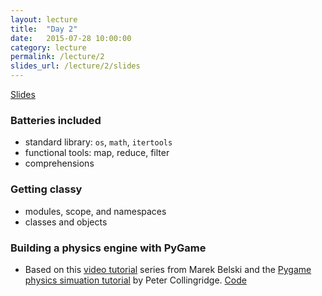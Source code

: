 ```yaml
---
layout: lecture
title:  "Day 2"
date:   2015-07-28 10:00:00
category: lecture
permalink: /lecture/2
slides_url: /lecture/2/slides
---
```


<a class="btn btn-default" href="{{ page.slides_url | prepend: site.baseurl }}">
	<span class="glyphicon glyphicon-blackboard"></span> Slides</a>

### Batteries included
- standard library: `os`, `math`, `itertools`
- functional tools: map, reduce, filter
- comprehensions

### Getting classy
- modules, scope, and namespaces
- classes and objects

### Building a physics engine with PyGame
- Based on this [video tutorial](https://www.youtube.com/playlist?list=PLE3D1A71BB598FEF6) series from Marek Belski and the [Pygame physics simuation tutorial](http://www.petercollingridge.co.uk/pygame-physics-simulation) by Peter Collingridge. <a class="btn btn-default" href="https://github.com/nvictus/python101/tree/master/projects/01-physics"><span class="glyphicon glyphicon-console"></span> Code</a>
